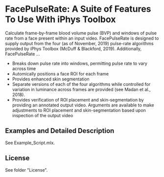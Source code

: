 # FacePulseRate: A Suite of Features To Use With iPhys Toolbox

Calculate frame-by-frame blood volume pulse (BVP) and windows of pulse rate from a face present within an input video. FacePulseRate is designed to supply output from the four (as of November, 2019) pulse-rate algorithms provided by iPhys Toolbox (McDuff & Blackford, 2019). Additionally, FacePulseRate ...

- Breaks down pulse rate into windows, permitting pulse rate to vary across time
- Automically positions a face ROI for each frame
- Provides enhanced skin segmentation
- Separate versions of each of the four algorithms while controlled for variation in luminance across frames are provided (see Madan et al., 2018). 
- Provides verification of ROI placement and skin-segmentation by providing an annotated output video. Arguments are available to make adjustments to ROI placement and skin-segmentation based upon inspection of the output video

## Examples and Detailed Description ##

See Example_Script.mlx.

## License ##

See folder "License".

